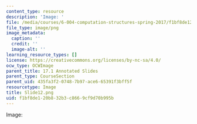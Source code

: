```yaml
---
content_type: resource
description: 'Image: '
file: /media/courses/6-004-computation-structures-spring-2017/f1bf8de120b832b3c8669cf9d70b995b_Slide12.png
file_type: image/png
image_metadata:
  caption: ''
  credit: ''
  image-alt: ''
learning_resource_types: []
license: https://creativecommons.org/licenses/by-nc-sa/4.0/
ocw_type: OCWImage
parent_title: 17.1 Annotated Slides
parent_type: CourseSection
parent_uid: 435fa3f2-0748-7b97-ace6-65391f3bff5f
resourcetype: Image
title: Slide12.png
uid: f1bf8de1-20b8-32b3-c866-9cf9d70b995b
---
```

Image: 